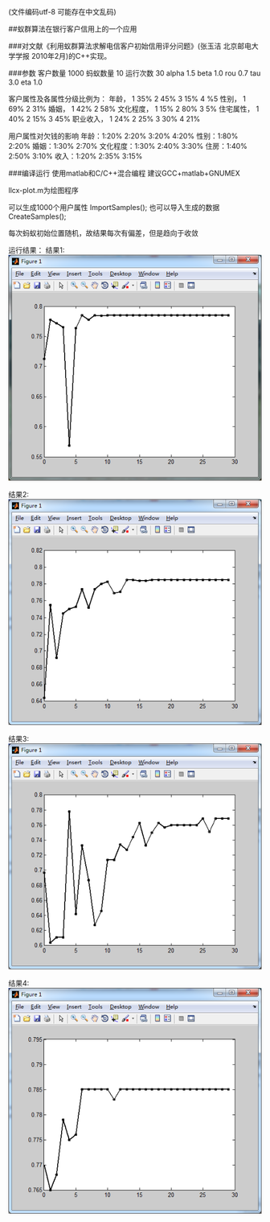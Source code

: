 (文件编码utf-8 可能存在中文乱码)

##蚁群算法在银行客户信用上的一个应用

###对文献《利用蚁群算法求解电信客户初始信用评分问题》(张玉洁 北京邮电大学学报 2010年2月)的C++实现。

###参数
客户数量	1000
蚂蚁数量	10
运行次数	30
alpha		1.5
beta		1.0
rou			0.7
tau			3.0
eta			1.0

客户属性及各属性分级比例为：
年龄，		1 35% 2 45% 3 15% 4 %5
性别，		1 69% 2 31%
婚姻，		1 42% 2 58%
文化程度，	1 15% 2 80% 3 5%
住宅属性，	1 40% 2 15% 3 45%
职业收入，	1 24% 2 25% 3 30% 4 21%

用户属性对欠钱的影响
年龄：1:20% 2:20% 3:20% 4:20%
性别：1:80% 2:20%
婚姻：1:30% 2:70%
文化程度：1:30% 2:40% 3:30%
住房：1:40% 2:50% 3:10%
收入：1:20% 2:35% 3:15%


###编译运行
使用matlab和C/C++混合编程
建议GCC+matlab+GNUMEX

llcx-plot.m为绘图程序


可以生成1000个用户属性
	ImportSamples();
也可以导入生成的数据
	CreateSamples();
	
每次蚂蚁初始位置随机，故结果每次有偏差，但是趋向于收敛

运行结果：
结果1:
![alt tag](https://github.com/yanshuicc/ant-colony-algorithm/blob/master/res/res1.png?raw=true)

结果2:
![alt tag](https://github.com/yanshuicc/ant-colony-algorithm/blob/master/res/res2.png?raw=true)

结果3:
![alt tag](https://github.com/yanshuicc/ant-colony-algorithm/blob/master/res/res3.png?raw=true)

结果4:
![alt tag](https://github.com/yanshuicc/ant-colony-algorithm/blob/master/res/res4.png?raw=true)
